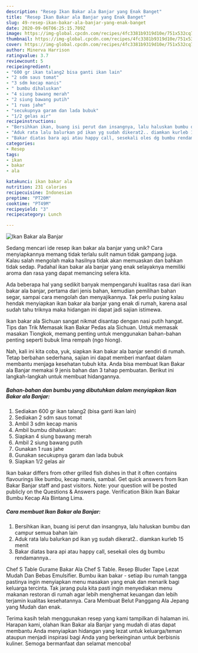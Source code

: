 ```yaml
---
description: "Resep Ikan Bakar ala Banjar yang Enak Banget"
title: "Resep Ikan Bakar ala Banjar yang Enak Banget"
slug: 49-resep-ikan-bakar-ala-banjar-yang-enak-banget
date: 2020-09-06T06:25:15.709Z
image: https://img-global.cpcdn.com/recipes/4fc3381b9319d10e/751x532cq70/ikan-bakar-ala-banjar-foto-resep-utama.jpg
thumbnail: https://img-global.cpcdn.com/recipes/4fc3381b9319d10e/751x532cq70/ikan-bakar-ala-banjar-foto-resep-utama.jpg
cover: https://img-global.cpcdn.com/recipes/4fc3381b9319d10e/751x532cq70/ikan-bakar-ala-banjar-foto-resep-utama.jpg
author: Minerva Harrison
ratingvalue: 3.7
reviewcount: 5
recipeingredient:
- "600 gr ikan talang2 bisa ganti ikan lain"
- "2 sdm saus tomat"
- "3 sdm kecap manis"
- " bumbu dihaluskan"
- "4 siung bawang merah"
- "2 siung bawang putih"
- "1 ruas jahe"
- "secukupnya garam dan lada bubuk"
- "1/2 gelas air"
recipeinstructions:
- "Bersihkan ikan, buang isi perut dan insangnya, lalu haluskan bumbu dan campur semua bahan lain"
- "Aduk rata lalu balurkan pd ikan yg sudah dikerat2.. diamkan kurleb 15 menit"
- "Bakar diatas bara api atau happy call, sesekali oles dg bumbu rendamannya.."
categories:
- Resep
tags:
- ikan
- bakar
- ala

katakunci: ikan bakar ala 
nutrition: 231 calories
recipecuisine: Indonesian
preptime: "PT20M"
cooktime: "PT49M"
recipeyield: "3"
recipecategory: Lunch

---
```



![Ikan Bakar ala Banjar](https://img-global.cpcdn.com/recipes/4fc3381b9319d10e/751x532cq70/ikan-bakar-ala-banjar-foto-resep-utama.jpg)

Sedang mencari ide resep ikan bakar ala banjar yang unik? Cara menyiapkannya memang tidak terlalu sulit namun tidak gampang juga. Kalau salah mengolah maka hasilnya tidak akan memuaskan dan bahkan tidak sedap. Padahal ikan bakar ala banjar yang enak selayaknya memiliki aroma dan rasa yang dapat memancing selera kita.

Ada beberapa hal yang sedikit banyak mempengaruhi kualitas rasa dari ikan bakar ala banjar, pertama dari jenis bahan, kemudian pemilihan bahan segar, sampai cara mengolah dan menyajikannya. Tak perlu pusing kalau hendak menyiapkan ikan bakar ala banjar yang enak di rumah, karena asal sudah tahu triknya maka hidangan ini dapat jadi sajian istimewa.

Ikan bakar ala Sichuan sangat nikmat disantap dengan nasi putih hangat. Tips dan Trik Memasak Ikan Bakar Pedas ala Sichuan. Untuk memasak masakan Tiongkok, memang penting untuk menggunakan bahan-bahan penting seperti bubuk lima rempah (ngo hiong).


Nah, kali ini kita coba, yuk, siapkan ikan bakar ala banjar sendiri di rumah. Tetap berbahan sederhana, sajian ini dapat memberi manfaat dalam membantu menjaga kesehatan tubuh kita. Anda bisa membuat Ikan Bakar ala Banjar memakai 9 jenis bahan dan 3 tahap pembuatan. Berikut ini langkah-langkah untuk membuat hidangannya.

<!--inarticleads1-->

##### Bahan-bahan dan bumbu yang dibutuhkan dalam menyiapkan Ikan Bakar ala Banjar:

1. Sediakan 600 gr ikan talang2 (bisa ganti ikan lain)
1. Sediakan 2 sdm saus tomat
1. Ambil 3 sdm kecap manis
1. Ambil  bumbu dihaluskan:
1. Siapkan 4 siung bawang merah
1. Ambil 2 siung bawang putih
1. Gunakan 1 ruas jahe
1. Gunakan secukupnya garam dan lada bubuk
1. Siapkan 1/2 gelas air


Ikan bakar differs from other grilled fish dishes in that it often contains flavourings like bumbu, kecap manis, sambal. Get quick answers from Ikan Bakar Banjar staff and past visitors. Note: your question will be posted publicly on the Questions &amp; Answers page. Verification Bikin Ikan Bakar Bumbu Kecap Ala Bintang Lima. 

<!--inarticleads2-->

##### Cara membuat Ikan Bakar ala Banjar:

1. Bersihkan ikan, buang isi perut dan insangnya, lalu haluskan bumbu dan campur semua bahan lain
1. Aduk rata lalu balurkan pd ikan yg sudah dikerat2.. diamkan kurleb 15 menit
1. Bakar diatas bara api atau happy call, sesekali oles dg bumbu rendamannya..


Chef S Table Gurame Bakar Ala Chef S Table. Resep Bluder Tape Lezat Mudah Dan Bebas Emulsifier. Bumbu ikan bakar - setiap ibu rumah tangga pastinya ingin menyiapkan menu masakan yang enak dan menarik bagi keluarga tercinta. Tak jarang pula kita pasti ingin menyediakan menu makanan restoran di rumah agar lebih menghemat keuangan dan lebih terjamin kualitas kesehatannya. Cara Membuat Belut Panggang Ala Jepang yang Mudah dan enak. 

Terima kasih telah menggunakan resep yang kami tampilkan di halaman ini. Harapan kami, olahan Ikan Bakar ala Banjar yang mudah di atas dapat membantu Anda menyiapkan hidangan yang lezat untuk keluarga/teman ataupun menjadi inspirasi bagi Anda yang berkeinginan untuk berbisnis kuliner. Semoga bermanfaat dan selamat mencoba!
